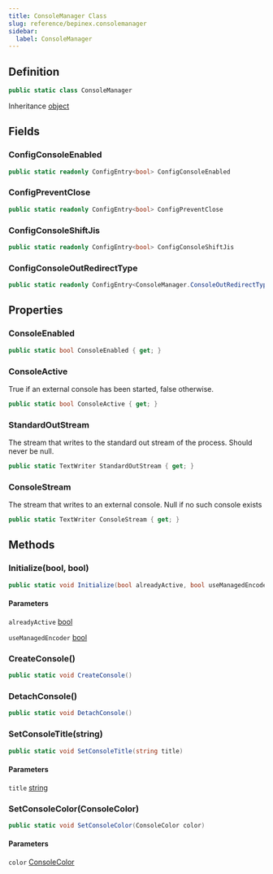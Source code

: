 ```yaml
---
title: ConsoleManager Class
slug: reference/bepinex.consolemanager
sidebar:
  label: ConsoleManager
---
```


## Definition

```csharp title="C#"
public static class ConsoleManager
```

Inheritance [object](https://learn.microsoft.com/dotnet/api/system.object/)

## Fields

### ConfigConsoleEnabled

```csharp title="C#"
public static readonly ConfigEntry<bool> ConfigConsoleEnabled
```

### ConfigPreventClose

```csharp title="C#"
public static readonly ConfigEntry<bool> ConfigPreventClose
```

### ConfigConsoleShiftJis

```csharp title="C#"
public static readonly ConfigEntry<bool> ConfigConsoleShiftJis
```

### ConfigConsoleOutRedirectType

```csharp title="C#"
public static readonly ConfigEntry<ConsoleManager.ConsoleOutRedirectType> ConfigConsoleOutRedirectType
```

## Properties

### ConsoleEnabled

```csharp title="C#"
public static bool ConsoleEnabled { get; }
```

### ConsoleActive

True if an external console has been started, false otherwise.

```csharp title="C#"
public static bool ConsoleActive { get; }
```

### StandardOutStream

The stream that writes to the standard out stream of the process. Should never be null.

```csharp title="C#"
public static TextWriter StandardOutStream { get; }
```

### ConsoleStream

The stream that writes to an external console. Null if no such console exists

```csharp title="C#"
public static TextWriter ConsoleStream { get; }
```

## Methods

### Initialize(bool, bool)

```csharp title="C#"
public static void Initialize(bool alreadyActive, bool useManagedEncoder)
```

#### Parameters

`alreadyActive` [bool](https://learn.microsoft.com/dotnet/api/system.boolean/)

`useManagedEncoder` [bool](https://learn.microsoft.com/dotnet/api/system.boolean/)

### CreateConsole()

```csharp title="C#"
public static void CreateConsole()
```

### DetachConsole()

```csharp title="C#"
public static void DetachConsole()
```

### SetConsoleTitle(string)

```csharp title="C#"
public static void SetConsoleTitle(string title)
```

#### Parameters

`title` [string](https://learn.microsoft.com/dotnet/api/system.string/)

### SetConsoleColor(ConsoleColor)

```csharp title="C#"
public static void SetConsoleColor(ConsoleColor color)
```

#### Parameters

`color` [ConsoleColor](https://learn.microsoft.com/dotnet/api/system.consolecolor/)
